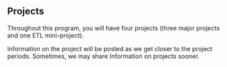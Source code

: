 ## Projects

Throughout this program, you will have four projects (three major projects and one ETL mini-project).

Information on the project will be posted as we get closer to the project periods. Sometimes, we may share Information on projects sooner.
